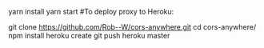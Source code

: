 yarn install
yarn start
#To deploy proxy to Heroku:

git clone https://github.com/Rob--W/cors-anywhere.git
cd cors-anywhere/
npm install
heroku create
git push heroku master
